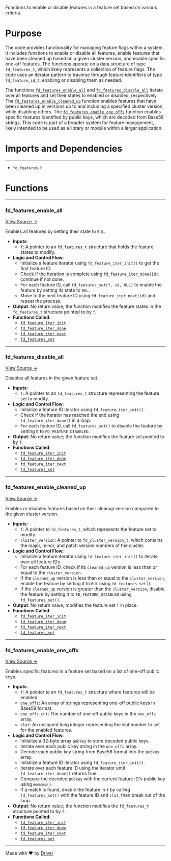 <!--------------------------------------------------------------------------------->
<!-- IMPORTANT: This file is auto-generated by Driver (https://driver.ai). -------->
<!-- Manual edits may be overwritten on future commits. --------------------------->
<!--------------------------------------------------------------------------------->

Functions to enable or disable features in a feature set based on various criteria.

# Purpose
The code provides functionality for managing feature flags within a system. It includes functions to enable or disable all features, enable features that have been cleaned up based on a given cluster version, and enable specific one-off features. The functions operate on a data structure of type `fd_features_t`, which likely represents a collection of feature flags. The code uses an iterator pattern to traverse through feature identifiers of type `fd_feature_id_t`, enabling or disabling them as needed.

The functions [`fd_features_enable_all`](<#fd_features_enable_all>) and [`fd_features_disable_all`](<#fd_features_disable_all>) iterate over all features and set their states to enabled or disabled, respectively. The [`fd_features_enable_cleaned_up`](<#fd_features_enable_cleaned_up>) function enables features that have been cleaned up in versions up to and including a specified cluster version, while disabling others. The [`fd_features_enable_one_offs`](<#fd_features_enable_one_offs>) function enables specific features identified by public keys, which are decoded from Base58 strings. This code is part of a broader system for feature management, likely intended to be used as a library or module within a larger application.
# Imports and Dependencies

---
- `fd_features.h`


# Functions

---
### fd\_features\_enable\_all<!-- {{#callable:fd_features_enable_all}} -->
[View Source →](<../../../../../src/flamenco/features/fd_features.c#L3>)

Enables all features by setting their state to `0UL`.
- **Inputs**:
    - ``f``: A pointer to an `fd_features_t` structure that holds the feature states to modify.
- **Logic and Control Flow**:
    - Initialize a feature iterator using `fd_feature_iter_init()` to get the first feature ID.
    - Check if the iteration is complete using `fd_feature_iter_done(id)`; continue if not done.
    - For each feature ID, call `fd_features_set(f, id, 0UL)` to enable the feature by setting its state to `0UL`.
    - Move to the next feature ID using `fd_feature_iter_next(id)` and repeat the process.
- **Output**: No return value; the function modifies the feature states in the `fd_features_t` structure pointed to by `f`.
- **Functions Called**:
    - [`fd_feature_iter_init`](<fd_features.h.md#fd_feature_iter_init>)
    - [`fd_feature_iter_done`](<fd_features.h.md#fd_feature_iter_done>)
    - [`fd_feature_iter_next`](<fd_features.h.md#fd_feature_iter_next>)
    - [`fd_features_set`](<fd_features.h.md#fd_features_set>)


---
### fd\_features\_disable\_all<!-- {{#callable:fd_features_disable_all}} -->
[View Source →](<../../../../../src/flamenco/features/fd_features.c#L12>)

Disables all features in the given feature set.
- **Inputs**:
    - `f`: A pointer to an `fd_features_t` structure representing the feature set to modify.
- **Logic and Control Flow**:
    - Initialize a feature ID iterator using `fd_feature_iter_init()`.
    - Check if the iterator has reached the end using `fd_feature_iter_done()` in a loop.
    - For each feature ID, call `fd_features_set()` to disable the feature by setting it to `FD_FEATURE_DISABLED`.
- **Output**: No return value; the function modifies the feature set pointed to by `f`.
- **Functions Called**:
    - [`fd_feature_iter_init`](<fd_features.h.md#fd_feature_iter_init>)
    - [`fd_feature_iter_done`](<fd_features.h.md#fd_feature_iter_done>)
    - [`fd_feature_iter_next`](<fd_features.h.md#fd_feature_iter_next>)
    - [`fd_features_set`](<fd_features.h.md#fd_features_set>)


---
### fd\_features\_enable\_cleaned\_up<!-- {{#callable:fd_features_enable_cleaned_up}} -->
[View Source →](<../../../../../src/flamenco/features/fd_features.c#L21>)

Enables or disables features based on their cleanup version compared to the given cluster version.
- **Inputs**:
    - ``f``: A pointer to `fd_features_t`, which represents the feature set to modify.
    - ``cluster_version``: A pointer to `fd_cluster_version_t`, which contains the major, minor, and patch version numbers of the cluster.
- **Logic and Control Flow**:
    - Initialize a feature iterator using `fd_feature_iter_init()` to iterate over all feature IDs.
    - For each feature ID, check if its `cleaned_up` version is less than or equal to the `cluster_version`.
    - If the `cleaned_up` version is less than or equal to the `cluster_version`, enable the feature by setting it to `0UL` using `fd_features_set()`.
    - If the `cleaned_up` version is greater than the `cluster_version`, disable the feature by setting it to `FD_FEATURE_DISABLED` using `fd_features_set()`.
- **Output**: No return value; modifies the feature set `f` in place.
- **Functions Called**:
    - [`fd_feature_iter_init`](<fd_features.h.md#fd_feature_iter_init>)
    - [`fd_feature_iter_done`](<fd_features.h.md#fd_feature_iter_done>)
    - [`fd_feature_iter_next`](<fd_features.h.md#fd_feature_iter_next>)
    - [`fd_features_set`](<fd_features.h.md#fd_features_set>)


---
### fd\_features\_enable\_one\_offs<!-- {{#callable:fd_features_enable_one_offs}} -->
[View Source →](<../../../../../src/flamenco/features/fd_features.c#L36>)

Enables specific features in a feature set based on a list of one-off public keys.
- **Inputs**:
    - `f`: A pointer to an `fd_features_t` structure where features will be enabled.
    - `one_offs`: An array of strings representing one-off public keys in Base58 format.
    - `one_offs_cnt`: The number of one-off public keys in the `one_offs` array.
    - `slot`: An unsigned long integer representing the slot number to set for the enabled features.
- **Logic and Control Flow**:
    - Initialize a 32-byte array `pubkey` to store decoded public keys.
    - Iterate over each public key string in the `one_offs` array.
    - Decode each public key string from Base58 format into the `pubkey` array.
    - Initialize a feature ID iterator using `fd_feature_iter_init()`.
    - Iterate over each feature ID using the iterator until `fd_feature_iter_done()` returns true.
    - Compare the decoded `pubkey` with the current feature ID's public key using `memcmp()`.
    - If a match is found, enable the feature in `f` by calling `fd_features_set()` with the feature ID and `slot`, then break out of the loop.
- **Output**: No return value; the function modifies the `fd_features_t` structure pointed to by `f`.
- **Functions Called**:
    - [`fd_feature_iter_init`](<fd_features.h.md#fd_feature_iter_init>)
    - [`fd_feature_iter_done`](<fd_features.h.md#fd_feature_iter_done>)
    - [`fd_feature_iter_next`](<fd_features.h.md#fd_feature_iter_next>)
    - [`fd_features_set`](<fd_features.h.md#fd_features_set>)



---
Made with ❤️ by [Driver](https://www.driver.ai/)